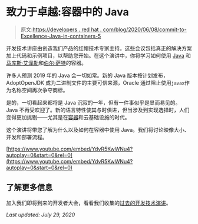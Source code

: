 # 致力于卓越:容器中的 Java

> 原文:[https://developers . red hat . com/blog/2020/06/08/commit-to-Excellence-Java-in-containers-5](https://developers.redhat.com/blog/2020/06/08/commit-to-excellence-java-in-containers-5)

开发技术讲座由创造我们产品的红帽技术专家主持。这些会议包括真正的解决方案加上代码和示例项目，以帮助您开始。在这个演讲中，你将学习如何使用 [Java](https://developers.redhat.com/topics/enterprise-java/) 和[马库斯·艾泽勒](https://developers.redhat.com/blog/author/eiselem/)和[伯尔·萨特](https://developers.redhat.com/blog/author/burrsutter/)的容器。

许多人预测 2019 年的 Java 会一切如常。新的 Java 版本按计划发布，AdoptOpenJDK 成为二进制文件的主要可信来源，Oracle 通过阻止使用`javax`作为名称空间再次争夺商标。

是的，一切看起来都将是 Java 沉寂的一年，但有一件事似乎是显而易见的。Java 不再受欢迎了。新的语言特性使其与时俱进，但当涉及到实现选择时，人们变得更加挑剔——尤其是在[容器](https://developers.redhat.com/topics/containers/)和云基础设施的时代。

这个演讲将带您了解为什么以及如何在容器中使用 Java。我们将讨论映像大小、开发和部署流程。

[https://www.youtube.com/embed/YdvR5KwWNu4?autoplay=0&start=0&rel=0](https://www.youtube.com/embed/YdvR5KwWNu4?autoplay=0&start=0&rel=0)

## 了解更多信息

加入我们即将到来的开发者大会，看看我们收集的[过去的开发技术演讲](https://developers.redhat.com/devnation/?page=0)。

*Last updated: July 29, 2020*